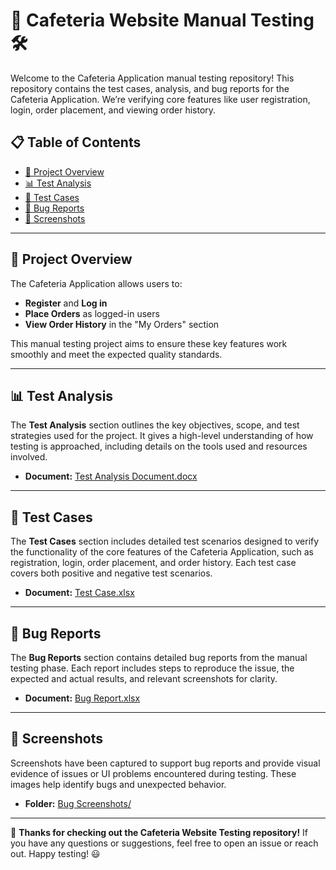 # 🏫 **Cafeteria Website Manual Testing** 🛠️

Welcome to the Cafeteria Application manual testing repository! This repository contains the test cases, analysis, and bug reports for the Cafeteria Application. We’re verifying core features like user registration, login, order placement, and viewing order history.

## 📋 **Table of Contents**
- [🌟 Project Overview](#Project-Overview)
- [📊 Test Analysis](#test-analysis)
- [📝 Test Cases](#test-cases)
- [🐞 Bug Reports](#bug-reports)
- [📸 Screenshots](#screenshots)

---

## 🌟 **Project Overview**

The Cafeteria Application allows users to:
- **Register** and **Log in**
- **Place Orders** as logged-in users
- **View Order History** in the "My Orders" section

This manual testing project aims to ensure these key features work smoothly and meet the expected quality standards.

---

## 📊 **Test Analysis**

The **Test Analysis** section outlines the key objectives, scope, and test strategies used for the project. It gives a high-level understanding of how testing is approached, including details on the tools used and resources involved.

- **Document:** [Test Analysis Document.docx](./Test%20Analysis%20Document.docx)

---

## 📝 **Test Cases**

The **Test Cases** section includes detailed test scenarios designed to verify the functionality of the core features of the Cafeteria Application, such as registration, login, order placement, and order history. Each test case covers both positive and negative test scenarios.

- **Document:** [Test Case.xlsx](./Test%20Case.xlsx)

---

## 🐞 **Bug Reports**

The **Bug Reports** section contains detailed bug reports from the manual testing phase. Each report includes steps to reproduce the issue, the expected and actual results, and relevant screenshots for clarity.

- **Document:** [Bug Report.xlsx](./Bug%20Report.xlsx)

---

## 📸 **Screenshots**

Screenshots have been captured to support bug reports and provide visual evidence of issues or UI problems encountered during testing. These images help identify bugs and unexpected behavior.

- **Folder:** [Bug Screenshots/](./Bug%20Screenshots/)

---

🔧 **Thanks for checking out the Cafeteria Website Testing repository!** If you have any questions or suggestions, feel free to open an issue or reach out. Happy testing! 😃
